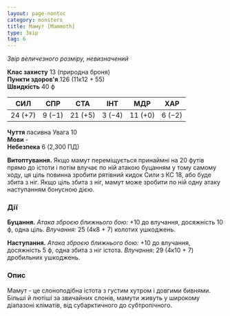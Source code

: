 ```yaml
---
layout: page-nontoc
category: monsters
title: Мамут [Mammoth]
type: Звір
tag: 6
---
```


_Звір величезного розміру, невизначений_

**Клас захисту** 13 (природна броня)    
**Пункти здоров'я** 126 (11к12 + 55)    
**Швидкість** 40 ф

| СИЛ     | СПР    | СТА     | ІНТ    | МДР     | ХАР    |
| ------- | ------ | ------- | ------ | ------- | ------ |
| 24 (+7) | 9 (−1) | 21 (+5) | 3 (−4) | 11 (+0) | 6 (−2) |

**Чуття** пасивна Увага 10    
**Мови** -    
**Небезпека** 6 (2,300 ПД)

**Витоптування.** Якщо мамут переміщується принаймні на 20 футів прямо до істоти і потім влучає по ній атакою буцанням у тому самому ходу, ця ціль повинна зробити рятівний кидок Сили з КС 18, або буде збита з ніг. Якщо ціль збита з ніг, мамут може зробити по ній одну атаку наступанням бонусною дією.

### Дії
**Буцання.** _Атака зброєю ближнього бою:_ +10 до влучання, досяжність 10 ф, одна ціль. _Влучання:_ 25 (4к8 + 7) колотих ушкоджень.    

**Наступання.** _Атака зброєю ближнього бою:_ +10 до влучання, досяжність 5 ф, одна збита з ніг істота. _Влучання:_ 29 (4к10 + 7) дробильних ушкоджень.

### Опис
Мамут - це слоноподібна істота з густим хутром і довгими бивнями. Більші й лютіші за звичайних слонів, мамути живуть у широкому діапазоні кліматів, від субарктичного до субтропічного. 

